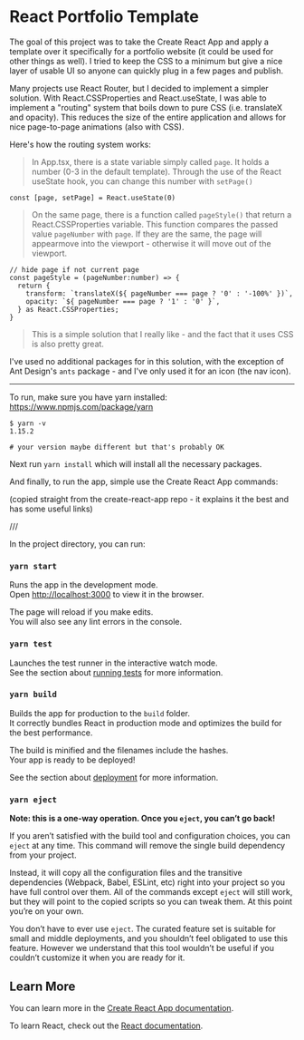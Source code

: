 # React Portfolio Template

The goal of this project was to take the Create React App and apply a template over it specifically for a portfolio website (it could be used for other things as well). I tried to keep the CSS to a minimum but give a nice layer of usable UI so anyone can quickly plug in a few pages and publish.

Many projects use React Router, but I decided to implement a simpler solution. With React.CSSProperties and React.useState, I was able to implement a "routing" system that boils down to pure CSS (i.e. translateX and opacity). This reduces the size of the entire application and allows for nice page-to-page animations (also with CSS).

Here's how the routing system works:

> In App.tsx, there is a state variable simply called `page`. It holds a number (0-3 in the default template). Through the use of the React useState hook, you can change this number with `setPage()`

```
const [page, setPage] = React.useState(0)
```

> On the same page, there is a function called `pageStyle()` that return a React.CSSProperties variable. This function compares the passed value `pageNumber` with `page`. If they are the same, the page will appearmove into the viewport - otherwise it will move out of the viewport.

```
// hide page if not current page
const pageStyle = (pageNumber:number) => {
  return {
    transform: `translateX(${ pageNumber === page ? '0' : '-100%' })`,
    opacity: `${ pageNumber === page ? '1' : '0' }`,
  } as React.CSSProperties;
}  
```

> This is a simple solution that I really like - and the fact that it uses CSS is also pretty great.

I've used no additional packages for in this solution, with the exception of Ant Design's `ants` package - and I've only used it for an icon (the nav icon).

---

To run, make sure you have yarn installed: https://www.npmjs.com/package/yarn
```
$ yarn -v
1.15.2 

# your version maybe different but that's probably OK
```

Next run `yarn install` which will install all the necessary packages.

And finally, to run the app, simple use the Create React App commands:

(copied straight from the create-react-app repo - it explains it the best and has some useful links)

///

In the project directory, you can run:

### `yarn start`

Runs the app in the development mode.<br />
Open [http://localhost:3000](http://localhost:3000) to view it in the browser.

The page will reload if you make edits.<br />
You will also see any lint errors in the console.

### `yarn test`

Launches the test runner in the interactive watch mode.<br />
See the section about [running tests](https://facebook.github.io/create-react-app/docs/running-tests) for more information.

### `yarn build`

Builds the app for production to the `build` folder.<br />
It correctly bundles React in production mode and optimizes the build for the best performance.

The build is minified and the filenames include the hashes.<br />
Your app is ready to be deployed!

See the section about [deployment](https://facebook.github.io/create-react-app/docs/deployment) for more information.

### `yarn eject`

**Note: this is a one-way operation. Once you `eject`, you can’t go back!**

If you aren’t satisfied with the build tool and configuration choices, you can `eject` at any time. This command will remove the single build dependency from your project.

Instead, it will copy all the configuration files and the transitive dependencies (Webpack, Babel, ESLint, etc) right into your project so you have full control over them. All of the commands except `eject` will still work, but they will point to the copied scripts so you can tweak them. At this point you’re on your own.

You don’t have to ever use `eject`. The curated feature set is suitable for small and middle deployments, and you shouldn’t feel obligated to use this feature. However we understand that this tool wouldn’t be useful if you couldn’t customize it when you are ready for it.

## Learn More

You can learn more in the [Create React App documentation](https://facebook.github.io/create-react-app/docs/getting-started).

To learn React, check out the [React documentation](https://reactjs.org/).
